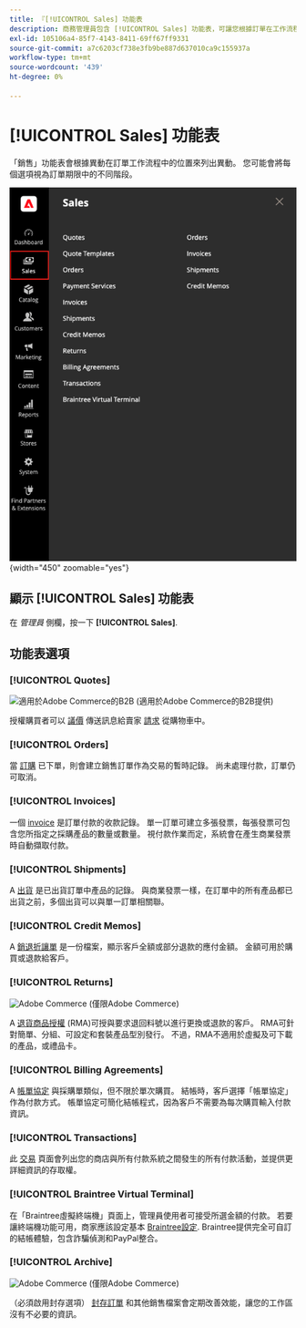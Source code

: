 ```yaml
---
title: 『[!UICONTROL Sales] 功能表
description: 商務管理員包含 [!UICONTROL Sales] 功能表，可讓您根據訂單在工作流程中的位置來存取用於處理訂單的工具。
exl-id: 105106a4-85f7-4143-8411-69ff67ff9331
source-git-commit: a7c6203cf738e3fb9be887d637010ca9c155937a
workflow-type: tm+mt
source-wordcount: '439'
ht-degree: 0%

---
```


# [!UICONTROL Sales] 功能表

「銷售」功能表會根據異動在訂單工作流程中的位置來列出異動。 您可能會將每個選項視為訂單期限中的不同階段。

![銷售功能表](./assets/admin-menu-sales.png){width="450" zoomable="yes"}

## 顯示 [!UICONTROL Sales] 功能表

在 _管理員_ 側欄，按一下 **[!UICONTROL Sales]**.

## 功能表選項

### [!UICONTROL Quotes]

![適用於Adobe Commerce的B2B](../assets/b2b.svg) (適用於Adobe Commerce的B2B提供)

授權購買者可以 [議價](../b2b/quotes.md) 傳送訊息給賣家 [請求](../b2b/quote-request.md) 從購物車中。

### [!UICONTROL Orders]

當 [訂購](orders.md) 已下單，則會建立銷售訂單作為交易的暫時記錄。 尚未處理付款，訂單仍可取消。

### [!UICONTROL Invoices]

一個 [invoice](invoices.md) 是訂單付款的收款記錄。 單一訂單可建立多張發票，每張發票可包含您所指定之採購產品的數量或數量。 視付款作業而定，系統會在產生商業發票時自動擷取付款。

### [!UICONTROL Shipments]

A [出貨](shipments.md) 是已出貨訂單中產品的記錄。 與商業發票一樣，在訂單中的所有產品都已出貨之前，多個出貨可以與單一訂單相關聯。

### [!UICONTROL Credit Memos]

A [銷退折讓單](credit-memos.md) 是一份檔案，顯示客戶全額或部分退款的應付金額。 金額可用於購買或退款給客戶。

### [!UICONTROL Returns]

![Adobe Commerce](../assets/adobe-logo.svg) (僅限Adobe Commerce)

A [退貨商品授權](returns.md) (RMA)可授與要求退回料號以進行更換或退款的客戶。 RMA可針對簡單、分組、可設定和套裝產品型別發行。 不過，RMA不適用於虛擬及可下載的產品，或禮品卡。

### [!UICONTROL Billing Agreements]

A [帳單協定](paypal-billing-agreements.md) 與採購單類似，但不限於單次購買。 結帳時，客戶選擇「帳單協定」作為付款方式。 帳單協定可簡化結帳程式，因為客戶不需要為每次購買輸入付款資訊。

### [!UICONTROL Transactions]

此 [交易](transactions.md) 頁面會列出您的商店與所有付款系統之間發生的所有付款活動，並提供更詳細資訊的存取權。

### [!UICONTROL Braintree Virtual Terminal]

在「Braintree虛擬終端機」頁面上，管理員使用者可接受所選金額的付款。 若要讓終端機功能可用，商家應該設定基本 [Braintree設定](braintree.md). Braintree提供完全可自訂的結帳體驗，包含詐騙偵測和PayPal整合。

### [!UICONTROL Archive]

![Adobe Commerce](../assets/adobe-logo.svg) (僅限Adobe Commerce)

（必須啟用封存選項） [封存訂單](order-archive.md) 和其他銷售檔案會定期改善效能，讓您的工作區沒有不必要的資訊。
